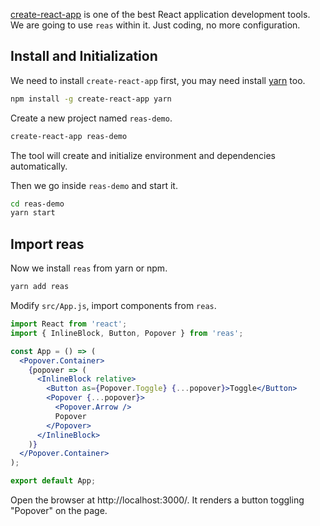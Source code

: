[create-react-app](https://github.com/facebookincubator/create-react-app) is one of the best React application development tools. We are going to use `reas` within it. Just coding, no more configuration.

## Install and Initialization

We need to install `create-react-app` first, you may need install [yarn](https://github.com/yarnpkg/yarn/) too.

```bash
npm install -g create-react-app yarn
```

Create a new project named `reas-demo`.

```bash
create-react-app reas-demo
```

The tool will create and initialize environment and dependencies automatically.

Then we go inside `reas-demo` and start it.

```bash
cd reas-demo
yarn start
```

## Import reas

Now we install `reas` from yarn or npm.

```bash
yarn add reas
```

Modify `src/App.js`, import components from `reas`.

```jsx static
import React from 'react';
import { InlineBlock, Button, Popover } from 'reas';

const App = () => (
  <Popover.Container>
    {popover => (
      <InlineBlock relative>
        <Button as={Popover.Toggle} {...popover}>Toggle</Button>
        <Popover {...popover}>
          <Popover.Arrow />
          Popover
        </Popover>
      </InlineBlock>
    )}
  </Popover.Container>
);

export default App;
```

Open the browser at http://localhost:3000/. It renders a button toggling "Popover" on the page.

